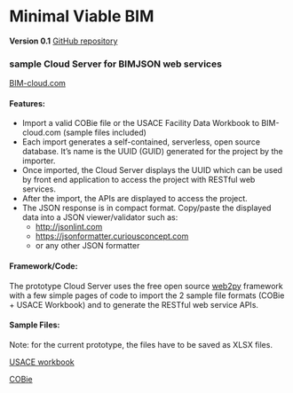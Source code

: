 # Minimal Viable BIM

**Version 0.1**
[GitHub repository](https://github.com/vdubya/BIMJSON/BIM-cloud)

### sample Cloud Server for BIMJSON web services
[BIM-cloud.com](https://bim-cloud.com)

#### Features:

- Import a valid COBie file or the USACE Facility Data Workbook to BIM-cloud.com (sample files included)
- Each import generates a self-contained, serverless, open source database. It’s name is the UUID (GUID) generated for the project by the importer.
- Once imported, the Cloud Server displays the UUID which can be used by front end application to access the project with RESTful web services.
- After the import, the APIs are displayed to access the project.
- The JSON response is in compact format. Copy/paste the displayed data into a JSON viewer/validator such as:
	- http://jsonlint.com
	- https://jsonformatter.curiousconcept.com
	- or any other JSON formatter

#### Framework/Code:

The prototype Cloud Server uses the free open source [web2py](http://web2py.com) framework with a few simple pages of code to import the 2 sample file formats (COBie + USACE Workbook) and to generate the RESTful web service APIs. 

#### Sample Files:
Note: for the current prototype, the files have to be saved as XLSX files.

[USACE workbook](https://github.com/vdubya/BIMJSON/BIM-cloud/USACE_Facility_Data_Workbook2.xlsx)

[COBie](https://github.com/vdubya/BIMJSON/BIM-cloud/Clinic_COBie.xlsx)







